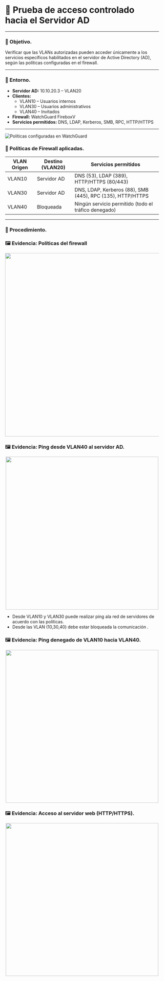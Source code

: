 # 🔐 Prueba de acceso controlado hacia el Servidor AD

---

### 🎯 Objetivo.

Verificar que las VLANs autorizadas pueden acceder únicamente a los servicios específicos habilitados en el servidor de Active Directory (AD), según las políticas configuradas en el firewall.

---

### 🧪 Entorno.

- **Servidor AD:** 10.10.20.3 – VLAN20  
- **Clientes:**  
  - VLAN10 – Usuarios internos  
  - VLAN30 – Usuarios administrativos  
  - VLAN40 – Invitados  
- **Firewall:** WatchGuard FireboxV  
- **Servicios permitidos:** DNS, LDAP, Kerberos, SMB, RPC, HTTP/HTTPS

---
![Políticas configuradas en WatchGuard](../imagenes/politicas-firewall.png)

### 🔐 Políticas de Firewall aplicadas.

| VLAN Origen | Destino (VLAN20) | Servicios permitidos                          |
|-------------|------------------|-----------------------------------------------|
| VLAN10      | Servidor AD      | DNS (53), LDAP (389), HTTP/HTTPS (80/443)     |
| VLAN30      | Servidor AD      | DNS, LDAP, Kerberos (88), SMB (445), RPC (135), HTTP/HTTPS |
| VLAN40      | Bloqueada        | Ningún servicio permitido (todo el tráfico denegado) |

---

### 🔧 Procedimiento.

### 🖼️ Evidencia: Políticas del firewall

<p align="center">
  <img src="imagenes/Politicas firewall 1.png" width="600px">
</p>

### 🖼️ Evidencia: Ping desde VLAN40 al servidor AD.

<p align="center">
  <img src="imagenes/Comunicacion vlan 40 a vlan 20.png" width="500px">
</p>

- Desde VLAN10 y VLAN30 puede realizar ping ala red de servidores de acuerdo con las políticas.
- Desde las VLAN (10,30,40) debe estar bloqueada la comunicación .

### 🖼️ Evidencia: Ping denegado de VLAN10 hacia VLAN40.

<p align="center">
  <img src="imagenes/Comunicacion vlan 10 y vlan 40 off.png" width="500px">
</p>

### 🖼️ Evidencia: Acceso al servidor web (HTTP/HTTPS).

<p align="center">
  <img src="imagenes/Conexion VPN user 1 acces HTTP.png" width="500px">
</p>
